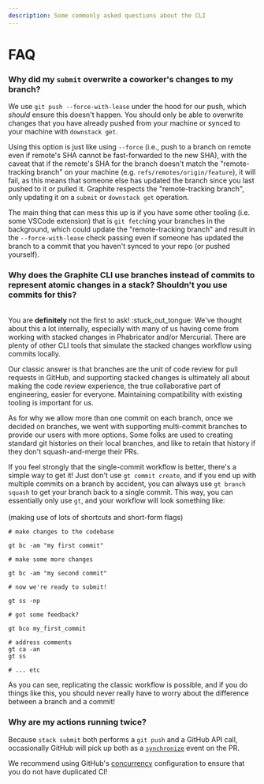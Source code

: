 ```yaml
---
description: Some commonly asked questions about the CLI
---
```


# FAQ

### Why did my `submit` overwrite a coworker's changes to my branch?

We use `git push --force-with-lease` under the hood for our push, which _should_ ensure this doesn't happen.  You should only be able to overwrite changes that you have already pushed from your machine or synced to your machine with `downstack get`.

Using this option is just like using `--force` (i.e., push to a branch on remote even if remote's SHA cannot be fast-forwarded to the new SHA), with the caveat that if the remote's SHA for the branch doesn't match the "remote-tracking branch" on your machine (e.g. `refs/remotes/origin/feature`), it will fail, as this means that someone else has updated the branch since you last pushed to it or pulled it.  Graphite respects the "remote-tracking branch", only updating it on a `submit` or `downstack get` operation.

The main thing that can mess this up is if you have some other tooling (i.e. some VSCode extension) that is `git fetch`ing your branches in the background, which could update the "remote-tracking branch" and result in the `--force-with-lease` check passing even if someone has updated the branch to a commit that you haven't synced to your repo (or pushed yourself).



### Why does the Graphite CLI use branches instead of commits to represent atomic changes in a stack?  Shouldn't you use commits for this?

\
You are **definitely** not the first to ask! :stuck\_out\_tongue: We've thought about this a lot internally, especially with many of us having come from working with stacked changes in Phabricator and/or Mercurial.  There are plenty of other CLI tools that simulate the stacked changes workflow using commits locally.

Our classic answer is that branches are the unit of code review for pull requests in GitHub, and supporting stacked changes is ultimately all about making the code review experience, the true collaborative part of engineering, easier for everyone.  Maintaining compatibility with existing tooling is important for us.

As for why we allow more than one commit on each branch, once we decided on branches, we went with supporting multi-commit branches to provide our users with more options.  Some folks are used to creating standard git histories on their local branches, and like to retain that history if they don't squash-and-merge their PRs.

If you feel strongly that the single-commit workflow is better, there's a simple way to get it! Just don't use `gt commit create`, and if you end up with multiple commits on a branch by accident, you can always use `gt branch squash` to get your branch back to a single commit.  This way, you can essentially only use `gt`, and your workflow will look something like:\
\
(making use of lots of shortcuts and short-form flags)

```
# make changes to the codebase

gt bc -am "my first commit"

# make some more changes

gt bc -am "my second commit"

# now we're ready to submit!

gt ss -np

# got some feedback?

gt bco my_first_commit

# address comments
gt ca -an
gt ss

# ... etc

```

As you can see, replicating the classic workflow is possible, and if you do things like this, you should never really have to worry about the difference between a branch and a commit!



### Why are my actions running twice?

Because `stack submit` both performs a `git push` and a GitHub API call, occasionally GitHub will pick up both as a [`synchronize`](https://docs.github.com/en/actions/using-workflows/events-that-trigger-workflows#pull\_request) event on the PR.

We recommend using GitHub's [concurrency](https://docs.github.com/en/actions/using-jobs/using-concurrency) configuration to ensure that you do not have duplicated CI!
